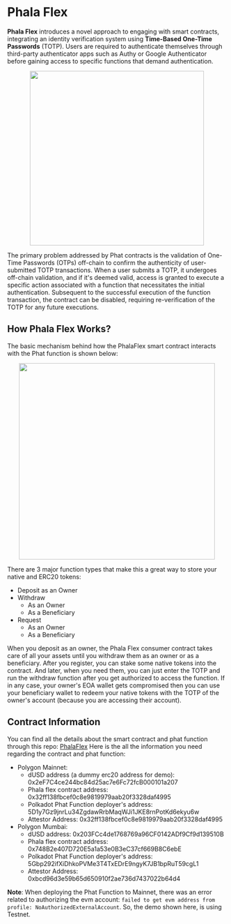 # Phala Flex

**Phala Flex** introduces a novel approach to engaging with smart contracts, integrating an identity verification system using **Time-Based One-Time Passwords** (TOTP). Users are required to authenticate themselves through third-party authenticator apps such as Authy or Google Authenticator before gaining access to specific functions that demand authentication. 

<p align="center">
<img src="https://github.com/miralsuthar/phala-flex/assets/76066586/3fd6adda-38be-4b91-9737-c5391194fb7f" height=400 />
</p>

The primary problem addressed by Phat contracts is the validation of One-Time Passwords (OTPs) off-chain to confirm the authenticity of user-submitted TOTP transactions. When a user submits a TOTP, it undergoes off-chain validation, and if it's deemed valid, access is granted to execute a specific action associated with a function that necessitates the initial authentication. Subsequent to the successful execution of the function transaction, the contract can be disabled, requiring re-verification of the TOTP for any future executions.

## How Phala Flex Works?

The basic mechanism behind how the PhalaFlex smart contract interacts with the Phat function is shown below:

<p align="center">
<img src="https://github.com/miralsuthar/phala-flex/assets/76066586/382333a2-b092-4d9c-ab8d-7759cb0c1dec" height=450 />
</p>

There are 3 major function types that make this a great way to store your native and ERC20 tokens:
- Deposit as an Owner
- Withdraw
  - As an Owner
  - As a Beneficiary
- Request
  - As an Owner
  - As a Beneficiary

When you deposit as an owner, the Phala Flex consumer contract takes care of all your assets until you withdraw them as an owner or as a beneficiary. 
After you register, you can stake some native tokens into the contract. And later, when you need them, you can just enter the TOTP and run the withdraw function after you get authorized to access the function.
If in any case, your owner's EOA wallet gets compromised then you can use your beneficiary wallet to redeem your native tokens with the TOTP of the owner's account (because you are accessing their account).

## Contract Information

You can find all the details about the smart contract and phat function through this repo: [PhalaFlex](https://github.com/keshavsharma25/PhalaFlex)
Here is the all the information you need regarding the contract and phat function:
- Polygon Mainnet:
  - dUSD address (a dummy erc20 address for demo): 0x2eF7C4ce244bc84d25ac7e6Fc72fcB000101a207
  - Phala flex contract address: 0x32ff138fbcef0c8e9819979aab20f3328daf4995
  - Polkadot Phat Function deployer's address: 5D1y7Gz9jnrLu34ZgdawRrbMaqWJi1JKE8rnPotKd6ekyu6w
  - Attestor Address: 0x32ff138fbcef0c8e9819979aab20f3328daf4995
- Polygon Mumbai:
  - dUSD address: 0x203FCc4de1768769a96CF0142ADf9Cf9d139510B
  - Phala flex contract address: 0x748B2e407D720E5a1a53e0B3eC37cf669B8C6ebE
  - Polkadot Phat Function deployer's address: 5Gbp292ifXiDhkoPVMe3T4TxEDrE9ngyK7JB1bpRuT59cgL1
  - Attestor Address: 0xbcd96d3e59b65d650910f2ae736d7437022b64d4

**Note**: When deploying the Phat Function to Mainnet, there was an error related to authorizing the evm account: `failed to get evm address from profile: NoAuthorizedExternalAccount`. So, the demo shown here, is using Testnet.

